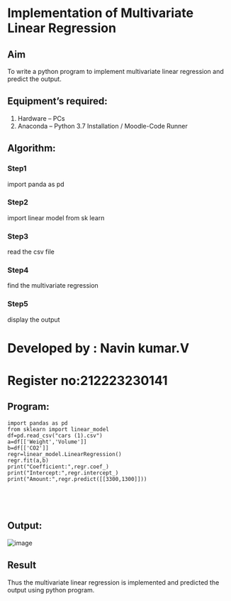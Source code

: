 # Implementation of Multivariate Linear Regression
## Aim
To write a python program to implement multivariate linear regression and predict the output.
## Equipment’s required:
1.	Hardware – PCs
2.	Anaconda – Python 3.7 Installation / Moodle-Code Runner
## Algorithm:
### Step1
import panda as pd

### Step2
import linear model from sk learn

### Step3
read the csv file

### Step4
find the multivariate regression

### Step5
display the output

# Developed by : Navin kumar.V
# Register no:212223230141
## Program:
```
import pandas as pd
from sklearn import linear_model
df=pd.read_csv("cars (1).csv")
a=df[['Weight','Volume']]
b=df[['CO2']]
regr=linear_model.LinearRegression()
regr.fit(a,b)
print("Coefficient:",regr.coef_)
print("Intercept:",regr.intercept_)
print("Amount:",regr.predict([[3300,1300]]))





```
## Output:
![image](https://github.com/23002027/Multivariate-Linear-Regression/assets/139752981/f82a3112-572b-48b6-9c84-6b94ae38b477)


## Result
Thus the multivariate linear regression is implemented and predicted the output using python program.
